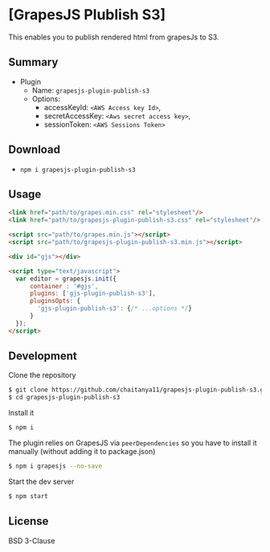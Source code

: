 # [GrapesJS Plublish S3]

This enables you to publish rendered html from grapesJs to S3.



## Summary

* Plugin
  * Name: `grapesjs-plugin-publish-s3`
  * Options:
      * accessKeyId: `<AWS Access key Id>`,
      * secretAccessKey: `<Aws secret access key>`,
      * sessionToken: `<AWS Sessions Token>`



## Download

* `npm i grapesjs-plugin-publish-s3`



## Usage

```html
<link href="path/to/grapes.min.css" rel="stylesheet"/>
<link href="path/to/grapesjs-plugin-publish-s3.css" rel="stylesheet"/>

<script src="path/to/grapes.min.js"></script>
<script src="path/to/grapesjs-plugin-publish-s3.min.js"></script>

<div id="gjs"></div>

<script type="text/javascript">
  var editor = grapesjs.init({
      container : '#gjs',
      plugins: ['gjs-plugin-publish-s3'],
      pluginsOpts: {
        'gjs-plugin-publish-s3': {/* ...options */}
      }
  });
</script>
```



## Development

Clone the repository

```sh
$ git clone https://github.com/chaitanya11/grapesjs-plugin-publish-s3.git
$ cd grapesjs-plugin-publish-s3
```

Install it

```sh
$ npm i
```

The plugin relies on GrapesJS via `peerDependencies` so you have to install it manually (without adding it to package.json)

```sh
$ npm i grapesjs --no-save
```

Start the dev server

```sh
$ npm start
```



## License

BSD 3-Clause
